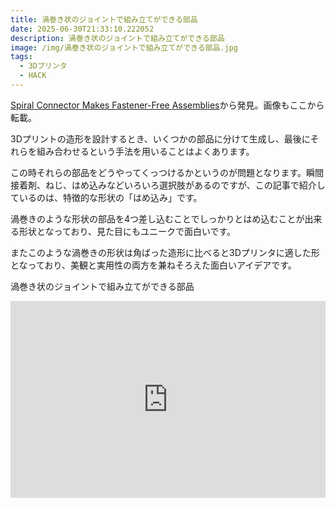 ```yaml
---
title: 渦巻き状のジョイントで組み立てができる部品
date: 2025-06-30T21:33:10.222052
description: 渦巻き状のジョイントで組み立てができる部品
image: /img/渦巻き状のジョイントで組み立てができる部品.jpg
tags:
  - 3Dプリンタ
  - HACK
---
```

[Spiral Connector Makes Fastener-Free Assemblies](https://hackaday.com/2025/06/20/spiral-connector-makes-fastener-free-assemblies/)から発見。画像もここから転載。

3Dプリントの造形を設計するとき、いくつかの部品に分けて生成し、最後にそれらを組み合わせるという手法を用いることはよくあります。

この時それらの部品をどうやってくっつけるかというのが問題となります。瞬間接着剤、ねじ、はめ込みなどいろいろ選択肢があるのですが、この記事で紹介しているのは、特徴的な形状の「はめ込み」です。

渦巻きのような形状の部品を4つ差し込むことでしっかりとはめ込むことが出来る形状となっており、見た目にもユニークで面白いです。

またこのような渦巻きの形状は角ばった造形に比べると3Dプリンタに適した形となっており、美観と実用性の両方を兼ねそろえた面白いアイデアです。


渦巻き状のジョイントで組み立てができる部品

<iframe width="100%" height="315" src="https://www.youtube.com/embed/y0t-MZ7YiUQ" title="YouTube video player" frameborder="0" allow="accelerometer; autoplay; clipboard-write; encrypted-media; gyroscope; picture-in-picture" allowfullscreen></iframe>



